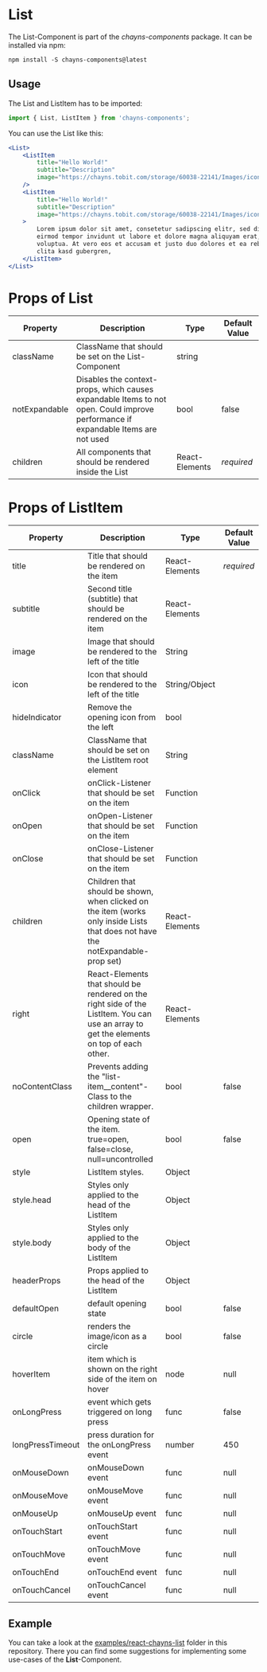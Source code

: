 # List

The List-Component is part of the *chayns-components* package. It can be installed via npm:

    npm install -S chayns-components@latest


## Usage ##

The List and ListItem has to be imported:

```jsx harmony
import { List, ListItem } from 'chayns-components';
```

You can use the List like this:

````jsx harmony
<List>
    <ListItem
        title="Hello World!"
        subtitle="Description"
        image="https://chayns.tobit.com/storage/60038-22141/Images/icon-72.png"
    />
    <ListItem
        title="Hello World!"
        subtitle="Description"
        image="https://chayns.tobit.com/storage/60038-22141/Images/icon-72.png"
    >
        Lorem ipsum dolor sit amet, consetetur sadipscing elitr, sed diam nonumy
        eirmod tempor invidunt ut labore et dolore magna aliquyam erat, sed diam
        voluptua. At vero eos et accusam et justo duo dolores et ea rebum. Stet
        clita kasd gubergren,
    </ListItem>
</List>
````

# Props of List

| Property      | Description                                                                                                                       | Type           | Default Value |
|---------------|-----------------------------------------------------------------------------------------------------------------------------------|----------------|---------------|
| className     | ClassName that should be set on the List-Component                                                                                | string         |               |
| notExpandable | Disables the context-props, which causes expandable Items to not open. Could improve performance if expandable Items are not used | bool           | false         |
| children      | All components that should be rendered inside the List                                                                            | React-Elements | *required*    |

# Props of ListItem

| Property      | Description                                                                                                                     | Type           | Default Value |
|---------------|---------------------------------------------------------------------------------------------------------------------------------|----------------|---------------|
| title         | Title that should be rendered on the item                                                                                       | React-Elements | *required*    |
| subtitle      | Second title (subtitle) that should be rendered on the item                                                                     | React-Elements |               |
| image         | Image that should be rendered to the left of the title                                                                          | String         |               |
| icon          | Icon that should be rendered to the left of the title                                                                           | String/Object  |               |
| hideIndicator | Remove the opening icon from the left                                                                                           | bool           |               |
| className     | ClassName that should be set on the ListItem root element                                                                       | String         |               |
| onClick       | onClick-Listener that should be set on the item                                                                                 | Function       |               |
| onOpen        | onOpen-Listener that should be set on the item                                                                                  | Function       |               |
| onClose       | onClose-Listener that should be set on the item                                                                                 | Function       |               |
| children      | Children that should be shown, when clicked on the item (works only inside Lists that does not have the notExpandable-prop set) | React-Elements |               |
| right         | React-Elements that should be rendered on the right side of the ListItem. You can use an array to get the elements on top of each other. | React-Elements |      |
| noContentClass | Prevents adding the "list-item__content"-Class to the children wrapper.                                                        | bool           | false         |
| open          | Opening state of the item. true=open, false=close, null=uncontrolled                                                            | bool           | false         |
| style         | ListItem styles.                                                                                                                | Object         |               |
| style.head    | Styles only applied to the head of the ListItem                                                                                 | Object         |               |
| style.body    | Styles only applied to the body of the ListItem                                                                                 | Object         |               |
| headerProps   | Props applied to the head of the ListItem                                                                                       | Object         |               |
| defaultOpen   | default opening state                                                                                                           | bool           | false         |
| circle        | renders the image/icon as a circle                                                                                              | bool           | false         |
| hoverItem     | item which is shown on the right side of the item on hover                                                                      | node           | null          |
| onLongPress   | event which gets triggered on long press                                                                                        | func           | false         |
| longPressTimeout | press duration for the onLongPress event                                                                                     | number         | 450           |
| onMouseDown   | onMouseDown event                                                                                                               | func           | null          |
| onMouseMove   | onMouseMove event                                                                                                               | func           | null          |
| onMouseUp     | onMouseUp event                                                                                                                 | func           | null          |
| onTouchStart  | onTouchStart event                                                                                                              | func           | null          |
| onTouchMove   | onTouchMove event                                                                                                               | func           | null          |
| onTouchEnd    | onTouchEnd event                                                                                                                | func           | null          |
| onTouchCancel | onTouchCancel event                                                                                                             | func           | null          |

## Example ##

You can take a look at the [examples/react-chayns-list](/examples/react-chayns-list/) folder in this repository.
There you can find some suggestions for implementing some use-cases of the **List**-Component.


